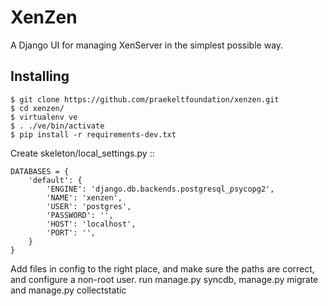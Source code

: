 XenZen
========

A Django UI for managing XenServer in the simplest possible way.

Installing
----------

    $ git clone https://github.com/praekeltfoundation/xenzen.git
    $ cd xenzen/
    $ virtualenv ve
    $ . ./ve/bin/activate
    $ pip install -r requirements-dev.txt

Create skeleton/local_settings.py ::

    DATABASES = {
        'default': {
            'ENGINE': 'django.db.backends.postgresql_psycopg2',
            'NAME': 'xenzen',
            'USER': 'postgres',
            'PASSWORD': '',
            'HOST': 'localhost',
            'PORT': '',
        }
    }


Add files in config to the right place, and make sure the paths are correct, and configure a non-root user. run manage.py syncdb, manage.py migrate and manage.py collectstatic
